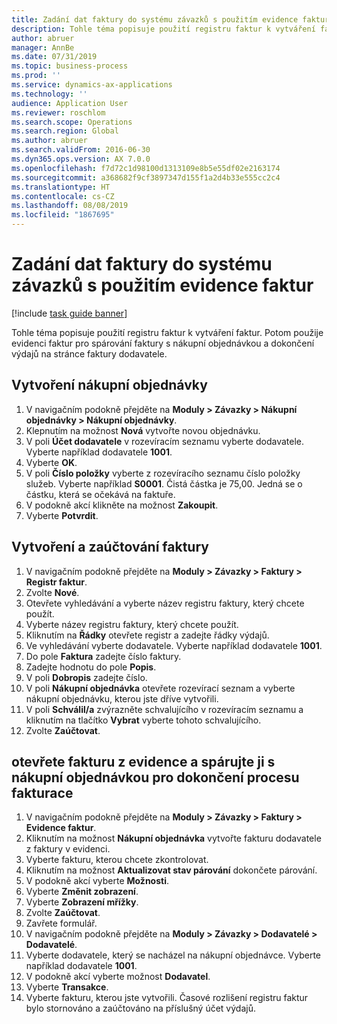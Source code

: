 ```yaml
---
title: Zadání dat faktury do systému závazků s použitím evidence faktur
description: Tohle téma popisuje použití registru faktur k vytváření faktur.
author: abruer
manager: AnnBe
ms.date: 07/31/2019
ms.topic: business-process
ms.prod: ''
ms.service: dynamics-ax-applications
ms.technology: ''
audience: Application User
ms.reviewer: roschlom
ms.search.scope: Operations
ms.search.region: Global
ms.author: abruer
ms.search.validFrom: 2016-06-30
ms.dyn365.ops.version: AX 7.0.0
ms.openlocfilehash: f7d72c1d98100d1313109e8b5e55df02e2163174
ms.sourcegitcommit: a368682f9cf3897347d155f1a2d4b33e555cc2c4
ms.translationtype: HT
ms.contentlocale: cs-CZ
ms.lasthandoff: 08/08/2019
ms.locfileid: "1867695"
---
```

# <a name="key-invoice-data-into-the-ap-system-using-invoice-pool"></a>Zadání dat faktury do systému závazků s použitím evidence faktur

[!include [task guide banner](../../includes/task-guide-banner.md)]

Tohle téma popisuje použití registru faktur k vytváření faktur. Potom použije evidenci faktur pro spárování faktury s nákupní objednávkou a dokončení výdajů na stránce faktury dodavatele.


## <a name="create-a-purchase-order"></a>Vytvoření nákupní objednávky
1. V navigačním podokně přejděte na **Moduly > Závazky > Nákupní objednávky > Nákupní objednávky**.
2. Klepnutím na možnost **Nová** vytvořte novou objednávku.
3. V poli **Účet dodavatele** v rozevíracím seznamu vyberte dodavatele. Vyberte například dodavatele **1001**.
4. Vyberte **OK**.
5. V poli **Číslo položky** vyberte z rozevíracího seznamu číslo položky služeb. Vyberte například **S0001**. Čistá částka je 75,00.  Jedná se o částku, která se očekává na faktuře.  
6. V podokně akcí klikněte na možnost **Zakoupit**.
7. Vyberte **Potvrdit**.

## <a name="create-and-post-and-invoice"></a>Vytvoření a zaúčtování faktury
1. V navigačním podokně přejděte na **Moduly > Závazky > Faktury > Registr faktur**.
2. Zvolte **Nové**.
3. Otevřete vyhledávání a vyberte název registru faktury, který chcete použít.
4. Vyberte název registru faktury, který chcete použít.
5. Kliknutím na **Řádky** otevřete registr a zadejte řádky výdajů.
6. Ve vyhledávání vyberte dodavatele. Vyberte například dodavatele **1001**.
7. Do pole **Faktura** zadejte číslo faktury.
8. Zadejte hodnotu do pole **Popis**.
9. V poli **Dobropis** zadejte číslo.
10. V poli **Nákupní objednávka** otevřete rozevírací seznam a vyberte nákupní objednávku, kterou jste dříve vytvořili.
11. V poli **Schválil/a** zvýrazněte schvalujícího v rozevíracím seznamu a kliknutím na tlačítko **Vybrat** vyberte tohoto schvalujícího.
12. Zvolte **Zaúčtovat**.

## <a name="open-an-invoice-from-the-pool-and-match-it-to-a-purchase-order-to-complete-the-invoice-process"></a>otevřete fakturu z evidence a spárujte ji s nákupní objednávkou pro dokončení procesu fakturace
1. V navigačním podokně přejděte na **Moduly > Závazky > Faktury > Evidence faktur**.
2. Kliknutím na možnost **Nákupní objednávka** vytvořte fakturu dodavatele z faktury v evidenci.
3. Vyberte fakturu, kterou chcete zkontrolovat.
4. Kliknutím na možnost **Aktualizovat stav párování** dokončete párování.
5. V podokně akcí vyberte **Možnosti**.
6. Vyberte **Změnit zobrazení**.
7. Vyberte **Zobrazení mřížky**.
8. Zvolte **Zaúčtovat**.
9. Zavřete formulář.
10. V navigačním podokně přejděte na **Moduly > Závazky > Dodavatelé > Dodavatelé**.
11. Vyberte dodavatele, který se nacházel na nákupní objednávce. Vyberte například dodavatele **1001**.
12. V podokně akcí vyberte možnost **Dodavatel**.
13. Vyberte **Transakce**.
14. Vyberte fakturu, kterou jste vytvořili. Časové rozlišení registru faktur bylo stornováno a zaúčtováno na příslušný účet výdajů.  

